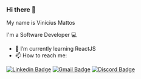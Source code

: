 ### Hi there 👋

My name is Vinícius Mattos

I'm a Software Developer :computer:

- 🌱 I’m currently learning ReactJS
- 📫 How to reach me: 

<a href="https://www.linkedin.com/in/vin%C3%ADcius-mattos-2832a663/" target="_blank"><img src="https://img.shields.io/badge/LinkedIn-0077B5?style=for-the-badge&logo=linkedin&logoColor=white" alt="Linkedin Badge" /></a>
<a href="mailto:viniciusmattos99@gmail.com" target="_blank"><img src="https://img.shields.io/badge/Gmail-D14836?style=for-the-badge&logo=gmail&logoColor=white" alt="Gmail Badge" /></a>
<a href="https://discord.com/channels/@meVinícius Mattos#7332" target="_blank"><img src="https://img.shields.io/badge/Discord-7289DA?style=for-the-badge&logo=discord&logoColor=white" alt="Discord Badge" /></a>

